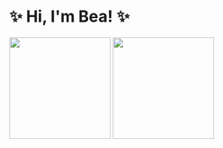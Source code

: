 # ✨ Hi, I'm Bea! ✨


<img height="180em" src="https://github-readme-stats.vercel.app/api?username=Bxzatto&show_icons=true&theme=nightowl"/>
<img height="180em" src="https://github-readme-stats.vercel.app/api/top-langs/?username=Bxzatto&layout=compact&theme=nightowl"/>
<!--
**Bxzatto/Bxzatto** is a ✨ _special_ ✨ repository because its `README.md` (this file) appears on your GitHub profile.

Here are some ideas to get you started:

- 🔭 I’m currently working on ...
- 🌱 I’m currently learning ...
- 👯 I’m looking to collaborate on ...
- 🤔 I’m looking for help with ...
- 💬 Ask me about ...
- 📫 How to reach me: ...
- 😄 Pronouns: ...
- ⚡ Fun fact: ...
-->
